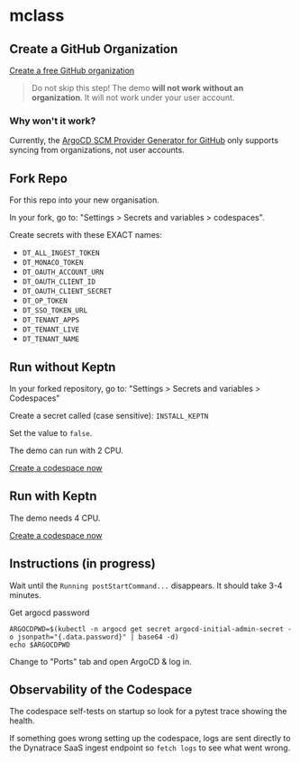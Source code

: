 # mclass

##  Create a GitHub Organization

[Create a free GitHub organization](https://github.com/account/organizations/new?plan=free)

> Do not skip this step! The demo **will not work without an organization**. It will not work under your user account.

### Why won't it work?

Currently, the [ArgoCD SCM Provider Generator for GitHub](https://argocd-applicationset.readthedocs.io/en/stable/Generators-SCM-Provider/#github) only supports syncing from organizations, not user accounts.

## Fork Repo

For this repo into your new organisation.

In your fork, go to: "Settings > Secrets and variables > codespaces".

Create secrets with these EXACT names:

- `DT_ALL_INGEST_TOKEN`
- `DT_MONACO_TOKEN`
- `DT_OAUTH_ACCOUNT_URN`
- `DT_OAUTH_CLIENT_ID`
- `DT_OAUTH_CLIENT_SECRET`
- `DT_OP_TOKEN`
- `DT_SSO_TOKEN_URL`
- `DT_TENANT_APPS`
- `DT_TENANT_LIVE`
- `DT_TENANT_NAME`

## Run without Keptn

In your forked repository, go to: "Settings > Secrets and variables > Codespaces"

Create a secret called (case sensitive): `INSTALL_KEPTN`

Set the value to `false`.

The demo can run with 2 CPU.

[Create a codespace now](https://github.com/codespaces/new)

## Run with Keptn

The demo needs 4 CPU.

[Create a codespace now](https://github.com/codespaces/new)

## Instructions (in progress)

Wait until the `Running postStartCommand...` disappears. It should take 3-4 minutes.

Get argocd password
```
ARGOCDPWD=$(kubectl -n argocd get secret argocd-initial-admin-secret -o jsonpath="{.data.password}" | base64 -d)
echo $ARGOCDPWD
```

Change to "Ports" tab and open ArgoCD & log in.

## Observability of the Codespace

The codespace self-tests on startup so look for a pytest trace showing the health.

If something goes wrong setting up the codespace, logs are sent directly to the Dynatrace SaaS ingest endpoint so `fetch logs` to see what went wrong.